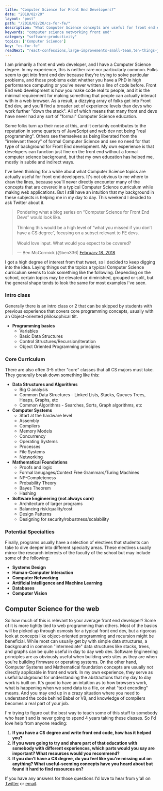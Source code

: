 ```yaml
---
title: "Computer Science for Front End Developers?"
date: "2018/02/20"
layout: "post"
path: "/2018/02/20/cs-for-fe/"
description: "What Computer Science concepts are useful for front end devs? "
keywords: "computer science networking front end"
category: "software-productivity"
topics: ['Computer Science']
key: "cs-for-fe"
readNext: "react-confessions,large-improvements-small-team,ten-things-js"
---
```


I am primarily a front end web developer, and I have a Computer Science degree.  In my experience, this is neither rare nor particularly common.  Folks seem to get into front end dev because they're trying to solve particular problems, and those problems exist whether you have a PhD in high performance computing or you've never written a line of code before.  Front End web development is how you make code real to people, and it is the minimal requirement for making something that people can actually interact with in a web browser.  As a result, a dizzying array of folks get into Front End dev, and you'll find a broader set of experience levels than devs who work further "down the stack".  All of which means that many front end devs have never had any sort of "formal" Computer Science education.  

Some folks turn up their nose at this, and it certainly contributes to the reputation in some quarters of JavaScript and web dev not being "real programming".  Others see themselves as being liberated from the "irrelevant theory" of formal Computer Science and see no need for that type of background for Front End development.  My own experience is that developers can function just fine on the front end without a formal computer science background, but that my own education has helped me, mostly in subtle and indirect ways.

I've been thinking for a while about what Computer Science topics are actually useful for front end developers.  It's not obvious to me where to draw the lines, because you'll never directly encounter many of the concepts that are covered in a typical Computer Science curriculum while making web applications. But I still have an intuition that my background in these subjects is helping me in my day to day.  This weekend I decided to ask Twitter about it.

<blockquote class="twitter-tweet" data-lang="en"><p lang="en" dir="ltr">Pondering what a blog series on “Computer Science for Front End Devs” would look like.  <br><br>Thinking this would be a high level of “what you missed if you don’t have a CS degree”, focusing on a subset relevant to FE devs.<br><br>Would love input.  What would you expect to be covered?</p>&mdash; Ben McCormick (@ben336) <a href="https://twitter.com/ben336/status/965373638697463809?ref_src=twsrc%5Etfw">February 18, 2018</a></blockquote>


I got a high degree of interest from that tweet, so I decided to keep digging into the idea.  Laying things out the topics a typical Computer Science curriculum seems to look something like the following.  Depending on the school, certain topics may be elevated or diminished, grouped or split, but the general shape tends to look the same for most examples I've seen.

### Intro class

Generally there is an intro class or 2 that can be skipped by students with previous experience that covers core programming concepts, usually with an Object-oriented philosophical tilt.

- **Programming basics**
    - Variables
    - Basic Data Structures
    - Control Structures/Recursion/Iteration
    - Object Oriented Programming principles

### Core Curriculum

There are also often 3-5 other "core" classes that all CS majors must take.  They generally break down something like this:

- **Data Structures and Algorithms**
    - Big O analysis
    - Common Data Structures - Linked Lists, Stacks, Queues Trees, Heaps, Graphs, etc
    - Common Algorithms - Searches, Sorts, Graph algorithms, etc
- **Computer Systems**
    - Start at the hardware level
    - Assembly
    - Compilers
    - Memory Models
    - Concurrency
    - Operating Systems
    - Processes
    - File Systems
    - Networking
- **Mathematical Foundations**
    - Proofs and logic
    - Formal lanugages/Context Free Grammars/Turing Machines
    - NP-Completeness
    - Probability Theory
    - Bayes Theorem
    - Hashing
- **Software Engineering (not always core)**
    - Architecture of larger programs
    - Balancing risk/quality/cost
    - Design Patterns
    - Designing for security/robustness/scalability

### Potential Specialties

Finally, programs usually have a selection of electives that students can take to dive deeper into different specialty areas.  These electives usually mirror the research interests of the faculty of the school but may include some of the following:

- **Systems Design**
- **Human-Computer Interaction**
- **Computer Networking**
- **Artificial Intelligence and Machine Learning**
- **Databases**
- **Computer Vision**


## Computer Science for the web

So how much of this is relevant to your average front end developer?  Some of it is more tightly tied to web programming than others.  Most of the basics will be picked up through osmosis for a typical front end dev, but a rigorous look at concepts like object-oriented programming and recursion might be beneficial.  While most can usually get by with simple data structures, a background in common "intermediate" data structures like stacks, trees, and graphs can be quite useful in day to day web dev.  Software Engineering principles are as obviously useful when building web sites as they are when you're building firmware or operating systems. On the other hand, Computer Systems and Mathematical foundation concepts are usually not directly applicable in front end work.  In my own experience, they serve as useful background for understanding the abstractions that my day to day work is built on.  It's good to have an intuition as to how browsers work, what is happening when we send data to a file, or what "text encoding" means.  And you may end up in a crazy situation where you need to understand the code behind Babel or V8, and knowledge of compilers becomes a real part of your job.


I'm trying to figure out the best way to teach some of this stuff to somebody who hasn't and is never going to spend 4 years taking these classes.  So I'd love help from anyone reading:

1. **If you have a CS degree and write front end code, how has it helped you?**
2. **If you were going to try and share part of that education with somebody with different experiences, which parts would you say are important?  What resources would you recommend?**
3. **If you don't have a CS degree, do you feel like you're missing out on anything?  What useful-seeming concepts have you heard about but found it hard to find resources on?**


If you have any answers for those questions I'd love to hear from y'all on [Twitter](https://twitter.com/ben336) or [email](mailto:ben@benmccormick.org).  
